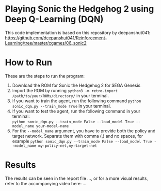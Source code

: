 # Playing Sonic the Hedgehog 2 using Deep Q-Learning (DQN)

This code implementation is based on this repository by deepanshut041:
https://github.com/deepanshut041/Reinforcement-Learning/tree/master/cgames/06_sonic2

# How to Run
These are the steps to run the program:
1. Download the ROM for Sonic the Hedgehog 2 for SEGA Genesis.
2. Import the ROM by running ```python3 -m retro.import /path/to/your/ROMs/directory/``` in your terminal.
3. If you want to train the agent, run the following command ```python sonic_dqn.py --train_mode True``` in your terminal.
4. If you want to test the agent, run the following command in your terminal: <br>
   ```python sonic_dqn.py --train_mode False --load_model True --model_name your-model-name```
5. For the ```--model_name``` argument, you have to provide both the policy and target network. Separate them with comma (,) and no spaces, for example ```python sonic_dqn.py --train_mode False --load_model True --model_name my-policy-net,my-target-net```

# Results
The results can be seen in the report file ..., or for a more visual results, refer to the accompanying video here: ...
